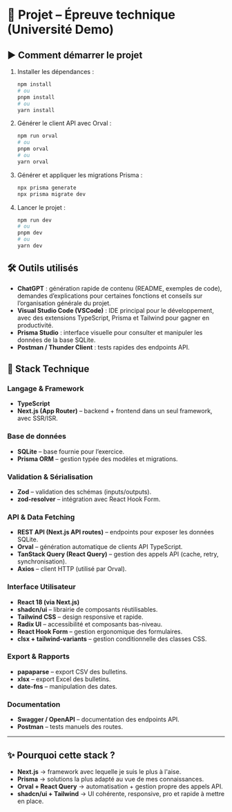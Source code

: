 # 📘 Projet – Épreuve technique (Université Demo)

## ▶️ Comment démarrer le projet

1. Installer les dépendances :  
   ```bash
   npm install
   # ou
   pnpm install
   # ou
   yarn install
   
2. Générer le client API avec Orval :  
   ```bash
   npm run orval
   # ou
   pnpm orval
   # ou
   yarn orval
   
3. Générer et appliquer les migrations Prisma : 
   ```bash
   npx prisma generate
   npx prisma migrate dev

4. Lancer le projet :
   ```bash
   npm run dev
   # ou
   pnpm dev
   # ou
   yarn dev
   
## 🛠️ Outils utilisés
- **ChatGPT** : génération rapide de contenu (README, exemples de code), demandes d’explications pour certaines fonctions et conseils sur l’organisation générale du projet.  
- **Visual Studio Code (VSCode)** : IDE principal pour le développement, avec des extensions TypeScript, Prisma et Tailwind pour gagner en productivité.  
- **Prisma Studio** : interface visuelle pour consulter et manipuler les données de la base SQLite.  
- **Postman / Thunder Client** : tests rapides des endpoints API.  

## 🚀 Stack Technique

### **Langage & Framework**
- **TypeScript**  
- **Next.js (App Router)** – backend + frontend dans un seul framework, avec SSR/ISR.  

### **Base de données**
- **SQLite** – base fournie pour l’exercice.  
- **Prisma ORM** – gestion typée des modèles et migrations.  

### **Validation & Sérialisation**
- **Zod** – validation des schémas (inputs/outputs).  
- **zod-resolver** – intégration avec React Hook Form.  

### **API & Data Fetching**
- **REST API (Next.js API routes)** – endpoints pour exposer les données SQLite.  
- **Orval** – génération automatique de clients API TypeScript.  
- **TanStack Query (React Query)** – gestion des appels API (cache, retry, synchronisation).  
- **Axios** – client HTTP (utilisé par Orval).  

### **Interface Utilisateur**
- **React 18 (via Next.js)**  
- **shadcn/ui** – librairie de composants réutilisables.  
- **Tailwind CSS** – design responsive et rapide.  
- **Radix UI** – accessibilité et composants bas-niveau.  
- **React Hook Form** – gestion ergonomique des formulaires.  
- **clsx + tailwind-variants** – gestion conditionnelle des classes CSS.  

### **Export & Rapports**
- **papaparse** – export CSV des bulletins.  
- **xlsx** – export Excel des bulletins.  
- **date-fns** – manipulation des dates.  

### **Documentation**
- **Swagger / OpenAPI** – documentation des endpoints API.  
- **Postman** – tests manuels des routes.  

---

## ✨ Pourquoi cette stack ?
- **Next.js** → framework avec lequelle je suis le plus à l'aise.
- **Prisma** → solutions la plus adapté au vue de mes connaissances.  
- **Orval + React Query** → automatisation + gestion propre des appels API.  
- **shadcn/ui + Tailwind** → UI cohérente, responsive, pro et rapide à mettre en place.  
